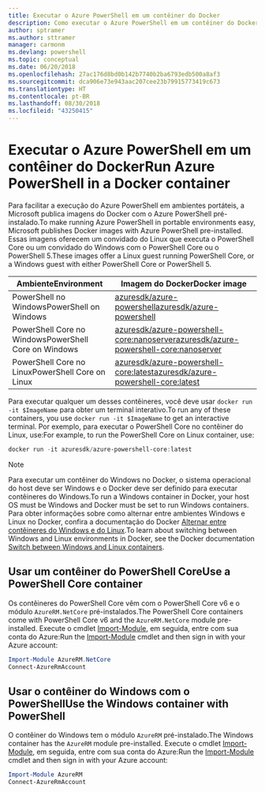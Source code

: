 ```yaml
---
title: Executar o Azure PowerShell em um contêiner do Docker
description: Como executar o Azure PowerShell em um contêiner do Docker.
author: sptramer
ms.author: sttramer
manager: carmonm
ms.devlang: powershell
ms.topic: conceptual
ms.date: 06/20/2018
ms.openlocfilehash: 27ac176d8bd0b142b7740b2ba6793edb500a8af3
ms.sourcegitcommit: dca906e73e943aac207cee23b79915773419c673
ms.translationtype: HT
ms.contentlocale: pt-BR
ms.lasthandoff: 08/30/2018
ms.locfileid: "43250415"
---
```

# <a name="run-azure-powershell-in-a-docker-container"></a><span data-ttu-id="8118f-103">Executar o Azure PowerShell em um contêiner do Docker</span><span class="sxs-lookup"><span data-stu-id="8118f-103">Run Azure PowerShell in a Docker container</span></span>

<span data-ttu-id="8118f-104">Para facilitar a execução do Azure PowerShell em ambientes portáteis, a Microsoft publica imagens do Docker com o Azure PowerShell pré-instalado.</span><span class="sxs-lookup"><span data-stu-id="8118f-104">To make running Azure PowerShell in portable environments easy, Microsoft publishes Docker images with Azure PowerShell pre-installed.</span></span> <span data-ttu-id="8118f-105">Essas imagens oferecem um convidado do Linux que executa o PowerShell Core ou um convidado do Windows com o PowerShell Core ou o PowerShell 5.</span><span class="sxs-lookup"><span data-stu-id="8118f-105">These images offer a Linux guest running PowerShell Core, or a Windows guest with either PowerShell Core or PowerShell 5.</span></span>

| <span data-ttu-id="8118f-106">Ambiente</span><span class="sxs-lookup"><span data-stu-id="8118f-106">Environment</span></span> | <span data-ttu-id="8118f-107">Imagem do Docker</span><span class="sxs-lookup"><span data-stu-id="8118f-107">Docker image</span></span> |
|-------------|--------------|
| <span data-ttu-id="8118f-108">PowerShell no Windows</span><span class="sxs-lookup"><span data-stu-id="8118f-108">PowerShell on Windows</span></span> | [<span data-ttu-id="8118f-109">azuresdk/azure-powershell</span><span class="sxs-lookup"><span data-stu-id="8118f-109">azuresdk/azure-powershell</span></span>](https://hub.docker.com/r/azuresdk/azure-powershell/) |
| <span data-ttu-id="8118f-110">PowerShell Core no Windows</span><span class="sxs-lookup"><span data-stu-id="8118f-110">PowerShell Core on Windows</span></span> | [<span data-ttu-id="8118f-111">azuresdk/azure-powershell-core:nanoserver</span><span class="sxs-lookup"><span data-stu-id="8118f-111">azuresdk/azure-powershell-core:nanoserver</span></span>](https://hub.docker.com/r/azuresdk/azure-powershell-core/) |
| <span data-ttu-id="8118f-112">PowerShell Core no Linux</span><span class="sxs-lookup"><span data-stu-id="8118f-112">PowerShell Core on Linux</span></span> | [<span data-ttu-id="8118f-113">azuresdk/azure-powershell-core:latest</span><span class="sxs-lookup"><span data-stu-id="8118f-113">azuresdk/azure-powershell-core:latest</span></span>](https://hub.docker.com/r/azuresdk/azure-powershell-core/) |

<span data-ttu-id="8118f-114">Para executar qualquer um desses contêineres, você deve usar `docker run -it $ImageName` para obter um terminal interativo.</span><span class="sxs-lookup"><span data-stu-id="8118f-114">To run any of these containers, you use `docker run -it $ImageName` to get an interactive terminal.</span></span> <span data-ttu-id="8118f-115">Por exemplo, para executar o PowerShell Core no contêiner do Linux, use:</span><span class="sxs-lookup"><span data-stu-id="8118f-115">For example, to run the PowerShell Core on Linux container, use:</span></span>

```powershell
docker run -it azuresdk/azure-powershell-core:latest
```

> [!NOTE]
> <span data-ttu-id="8118f-116">Para executar um contêiner do Windows no Docker, o sistema operacional do host deve ser Windows e o Docker deve ser definido para executar contêineres do Windows.</span><span class="sxs-lookup"><span data-stu-id="8118f-116">To run a Windows container in Docker, your host OS must be Windows and Docker must be set to run Windows containers.</span></span> <span data-ttu-id="8118f-117">Para obter informações sobre como alternar entre ambientes Windows e Linux no Docker, confira a documentação do Docker [Alternar entre contêineres do Windows e do Linux](https://docs.docker.com/docker-for-windows/#switch-between-windows-and-linux-containers).</span><span class="sxs-lookup"><span data-stu-id="8118f-117">To learn about switching between Windows and Linux environments in Docker, see the Docker documentation [Switch between Windows and Linux containers](https://docs.docker.com/docker-for-windows/#switch-between-windows-and-linux-containers).</span></span>

## <a name="use-a-powershell-core-container"></a><span data-ttu-id="8118f-118">Usar um contêiner do PowerShell Core</span><span class="sxs-lookup"><span data-stu-id="8118f-118">Use a PowerShell Core container</span></span>

<span data-ttu-id="8118f-119">Os contêineres do PowerShell Core vêm com o PowerShell Core v6 e o módulo `AzureRM.NetCore` pré-instalados.</span><span class="sxs-lookup"><span data-stu-id="8118f-119">The PowerShell Core containers come with PowerShell Core v6 and the `AzureRM.NetCore` module pre-installed.</span></span> <span data-ttu-id="8118f-120">Execute o cmdlet [Import-Module](/powershell/module/microsoft.powershell.core/import-module), em seguida, entre com sua conta do Azure:</span><span class="sxs-lookup"><span data-stu-id="8118f-120">Run the [Import-Module](/powershell/module/microsoft.powershell.core/import-module) cmdlet and then sign in with your Azure account:</span></span>

```powershell
Import-Module AzureRM.NetCore
Connect-AzureRmAccount
```

## <a name="use-the-windows-container-with-powershell"></a><span data-ttu-id="8118f-121">Usar o contêiner do Windows com o PowerShell</span><span class="sxs-lookup"><span data-stu-id="8118f-121">Use the Windows container with PowerShell</span></span>

<span data-ttu-id="8118f-122">O contêiner do Windows tem o módulo `AzureRM` pré-instalado.</span><span class="sxs-lookup"><span data-stu-id="8118f-122">The Windows container has the `AzureRM` module pre-installed.</span></span> <span data-ttu-id="8118f-123">Execute o cmdlet [Import-Module](/powershell/module/microsoft.powershell.core/import-module), em seguida, entre com sua conta do Azure:</span><span class="sxs-lookup"><span data-stu-id="8118f-123">Run the [Import-Module](/powershell/module/microsoft.powershell.core/import-module) cmdlet and then sign in with your Azure account:</span></span>

```powershell
Import-Module AzureRM
Connect-AzureRmAccount
```
